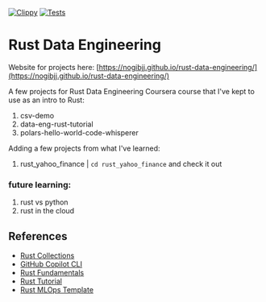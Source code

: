 [![Clippy](https://github.com/nogibjj/rust-data-engineering/actions/workflows/lint.yml/badge.svg)](https://github.com/nogibjj/rust-data-engineering/actions/workflows/lint.yml)
[![Tests](https://github.com/nogibjj/rust-data-engineering/actions/workflows/tests.yml/badge.svg)](https://github.com/nogibjj/rust-data-engineering/actions/workflows/tests.yml)


# Rust Data Engineering

Website for projects here: [https://nogibjj.github.io/rust-data-engineering/](https://nogibjj.github.io/rust-data-engineering/)

A few projects for Rust Data Engineering Coursera course that I've kept to use as an intro to Rust:
1) csv-demo
2) data-eng-rust-tutorial
3) polars-hello-world-code-whisperer

Adding a few projects from what I've learned:
1) rust_yahoo_finance | `cd rust_yahoo_finance` and check it out

### future learning:
1) rust vs python
2) rust in the cloud



## References

* [Rust Collections](https://doc.rust-lang.org/std/collections/index.html)
* [GitHub Copilot CLI](https://www.npmjs.com/package/@githubnext/github-copilot-cli)
* [Rust Fundamentals](https://github.com/alfredodeza/rust-fundamentals)
* [Rust Tutorial](https://nogibjj.github.io/rust-tutorial/)
* [Rust MLOps Template](https://github.com/nogibjj/mlops-template)
